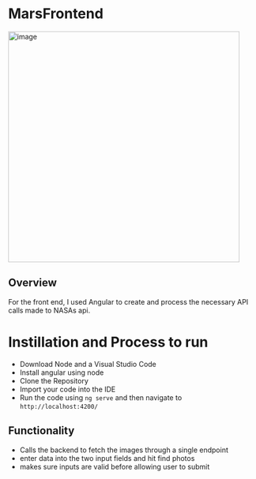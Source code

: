 # MarsFrontend

<img width="468" alt="image" src="https://github.com/jaberisamjaber/MarsProjectFrontEnd/assets/71737327/c4319813-019f-49dc-8285-8c17791fa1ef">

## Overview
For the front end, I used Angular to create and process the necessary API calls made to NASAs api. 

# Instillation and Process to run
* Download Node and a Visual Studio Code
* Install angular using node
* Clone the Repository
* Import your code into the IDE
* Run the code using `ng serve` and then navigate to `http://localhost:4200/`

## Functionality
* Calls the backend to fetch the images through a single endpoint
* enter data into the two input fields and hit find photos
* makes sure inputs are valid before allowing user to submit
